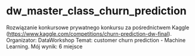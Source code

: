 # dw_master_class_churn_prediction
Rozwiązanie konkursowe prywatnego konkursu za pośrednictwem Kaggle (https://www.kaggle.com/competitions/churn-prediction-dw-final).
Organizator: DataWorkshop
Temat: customer churn prediction - Machine Learning.
Mój wynik: 6 miejsce
